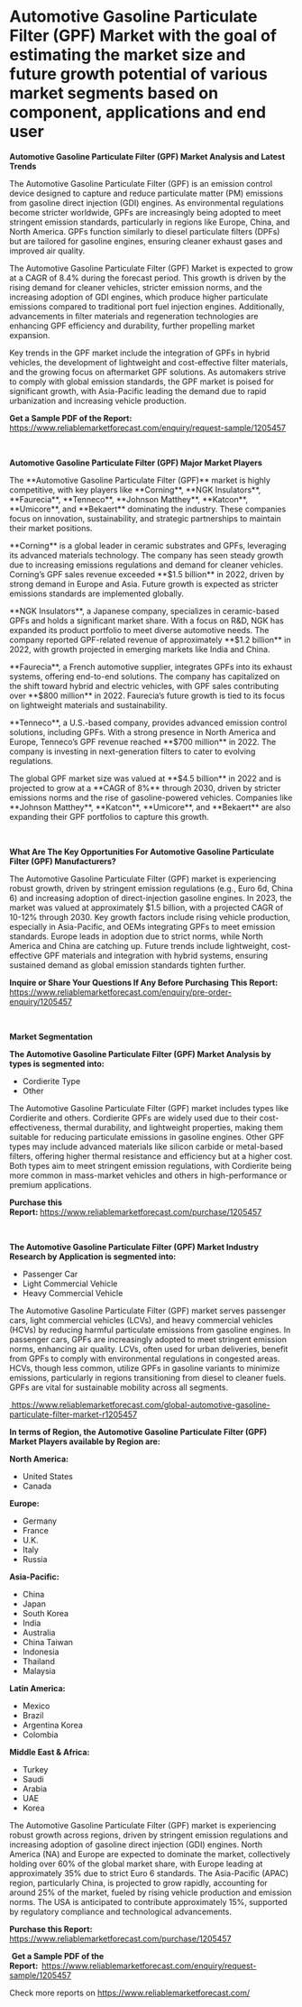 <p><h1>Automotive Gasoline Particulate Filter (GPF) Market with the goal of estimating the market size and future growth potential of various market segments based on component, applications and end user</h1></p><p><strong>Automotive Gasoline Particulate Filter (GPF) Market Analysis and Latest Trends</strong></p>
<p><p>The Automotive Gasoline Particulate Filter (GPF) is an emission control device designed to capture and reduce particulate matter (PM) emissions from gasoline direct injection (GDI) engines. As environmental regulations become stricter worldwide, GPFs are increasingly being adopted to meet stringent emission standards, particularly in regions like Europe, China, and North America. GPFs function similarly to diesel particulate filters (DPFs) but are tailored for gasoline engines, ensuring cleaner exhaust gases and improved air quality.</p><p>The Automotive Gasoline Particulate Filter (GPF) Market is expected to grow at a CAGR of 8.4% during the forecast period. This growth is driven by the rising demand for cleaner vehicles, stricter emission norms, and the increasing adoption of GDI engines, which produce higher particulate emissions compared to traditional port fuel injection engines. Additionally, advancements in filter materials and regeneration technologies are enhancing GPF efficiency and durability, further propelling market expansion.</p><p>Key trends in the GPF market include the integration of GPFs in hybrid vehicles, the development of lightweight and cost-effective filter materials, and the growing focus on aftermarket GPF solutions. As automakers strive to comply with global emission standards, the GPF market is poised for significant growth, with Asia-Pacific leading the demand due to rapid urbanization and increasing vehicle production.</p></p>
<p><strong>Get a Sample PDF of the Report:&nbsp;</strong> <a href="https://www.reliablemarketforecast.com/enquiry/request-sample/1205457?utm_campaign=1840&utm_medium=2&utm_source=Github&utm_content=ia&utm_term=24012025&utm_id=automotive-gasoline-particulate-filter-gpf">https://www.reliablemarketforecast.com/enquiry/request-sample/1205457</a></p>
<p>&nbsp;</p>
<p><strong>Automotive Gasoline Particulate Filter (GPF) Major Market Players</strong></p>
<p><p>The **Automotive Gasoline Particulate Filter (GPF)** market is highly competitive, with key players like **Corning**, **NGK Insulators**, **Faurecia**, **Tenneco**, **Johnson Matthey**, **Katcon**, **Umicore**, and **Bekaert** dominating the industry. These companies focus on innovation, sustainability, and strategic partnerships to maintain their market positions.</p><p>**Corning** is a global leader in ceramic substrates and GPFs, leveraging its advanced materials technology. The company has seen steady growth due to increasing emissions regulations and demand for cleaner vehicles. Corning’s GPF sales revenue exceeded **$1.5 billion** in 2022, driven by strong demand in Europe and Asia. Future growth is expected as stricter emissions standards are implemented globally.</p><p>**NGK Insulators**, a Japanese company, specializes in ceramic-based GPFs and holds a significant market share. With a focus on R&D, NGK has expanded its product portfolio to meet diverse automotive needs. The company reported GPF-related revenue of approximately **$1.2 billion** in 2022, with growth projected in emerging markets like India and China.</p><p>**Faurecia**, a French automotive supplier, integrates GPFs into its exhaust systems, offering end-to-end solutions. The company has capitalized on the shift toward hybrid and electric vehicles, with GPF sales contributing over **$800 million** in 2022. Faurecia’s future growth is tied to its focus on lightweight materials and sustainability.</p><p>**Tenneco**, a U.S.-based company, provides advanced emission control solutions, including GPFs. With a strong presence in North America and Europe, Tenneco’s GPF revenue reached **$700 million** in 2022. The company is investing in next-generation filters to cater to evolving regulations.</p><p>The global GPF market size was valued at **$4.5 billion** in 2022 and is projected to grow at a **CAGR of 8%** through 2030, driven by stricter emissions norms and the rise of gasoline-powered vehicles. Companies like **Johnson Matthey**, **Katcon**, **Umicore**, and **Bekaert** are also expanding their GPF portfolios to capture this growth.</p></p>
<p>&nbsp;</p>
<p><strong>What Are The Key Opportunities For Automotive Gasoline Particulate Filter (GPF) Manufacturers?</strong></p>
<p><p>The Automotive Gasoline Particulate Filter (GPF) market is experiencing robust growth, driven by stringent emission regulations (e.g., Euro 6d, China 6) and increasing adoption of direct-injection gasoline engines. In 2023, the market was valued at approximately $1.5 billion, with a projected CAGR of 10-12% through 2030. Key growth factors include rising vehicle production, especially in Asia-Pacific, and OEMs integrating GPFs to meet emission standards. Europe leads in adoption due to strict norms, while North America and China are catching up. Future trends include lightweight, cost-effective GPF materials and integration with hybrid systems, ensuring sustained demand as global emission standards tighten further.</p></p>
<p><strong>Inquire or Share Your Questions If Any Before Purchasing This Report:</strong> <a href="https://www.reliablemarketforecast.com/enquiry/pre-order-enquiry/1205457?utm_campaign=1840&utm_medium=2&utm_source=Github&utm_content=ia&utm_term=24012025&utm_id=automotive-gasoline-particulate-filter-gpf">https://www.reliablemarketforecast.com/enquiry/pre-order-enquiry/1205457</a></p>
<p>&nbsp;</p>
<p><strong>Market Segmentation</strong></p>
<p><strong>The Automotive Gasoline Particulate Filter (GPF) Market Analysis by types is segmented into:</strong></p>
<p><ul><li>Cordierite Type</li><li>Other</li></ul></p>
<p><p>The Automotive Gasoline Particulate Filter (GPF) market includes types like Cordierite and others. Cordierite GPFs are widely used due to their cost-effectiveness, thermal durability, and lightweight properties, making them suitable for reducing particulate emissions in gasoline engines. Other GPF types may include advanced materials like silicon carbide or metal-based filters, offering higher thermal resistance and efficiency but at a higher cost. Both types aim to meet stringent emission regulations, with Cordierite being more common in mass-market vehicles and others in high-performance or premium applications.</p></p>
<p><strong>Purchase this Report:&nbsp;</strong><a href="https://www.reliablemarketforecast.com/purchase/1205457?utm_campaign=1840&utm_medium=2&utm_source=Github&utm_content=ia&utm_term=24012025&utm_id=automotive-gasoline-particulate-filter-gpf">https://www.reliablemarketforecast.com/purchase/1205457</a></p>
<p>&nbsp;</p>
<p><strong>The Automotive Gasoline Particulate Filter (GPF) Market Industry Research by Application is segmented into:</strong></p>
<p><ul><li>Passenger Car</li><li>Light Commercial Vehicle</li><li>Heavy Commercial Vehicle</li></ul></p>
<p><p>The Automotive Gasoline Particulate Filter (GPF) market serves passenger cars, light commercial vehicles (LCVs), and heavy commercial vehicles (HCVs) by reducing harmful particulate emissions from gasoline engines. In passenger cars, GPFs are increasingly adopted to meet stringent emission norms, enhancing air quality. LCVs, often used for urban deliveries, benefit from GPFs to comply with environmental regulations in congested areas. HCVs, though less common, utilize GPFs in gasoline variants to minimize emissions, particularly in regions transitioning from diesel to cleaner fuels. GPFs are vital for sustainable mobility across all segments.</p></p>
<p><a href="https://www.reliablemarketforecast.com/global-automotive-gasoline-particulate-filter-market-r1205457?utm_campaign=1840&utm_medium=2&utm_source=Github&utm_content=ia&utm_term=24012025&utm_id=automotive-gasoline-particulate-filter-gpf">&nbsp;https://www.reliablemarketforecast.com/global-automotive-gasoline-particulate-filter-market-r1205457</a></p>
<p><strong>In terms of Region, the Automotive Gasoline Particulate Filter (GPF) Market Players available by Region are:</strong></p>
<p>
    <p> <strong> North America: </strong>
        <ul>
            <li>United States</li>
            <li>Canada</li>
        </ul>
        </p> 
    <p> <strong> Europe: </strong>
        <ul>
            <li>Germany</li>
            <li>France</li>
            <li>U.K.</li>
            <li>Italy</li>
            <li>Russia</li>
        </ul>
        </p> 
    <p> <strong> Asia-Pacific: </strong>
        <ul>
            <li>China</li>
            <li>Japan</li>
            <li>South Korea</li>
            <li>India</li>
            <li>Australia</li>
            <li>China Taiwan</li>
            <li>Indonesia</li>
            <li>Thailand</li>
            <li>Malaysia</li>
        </ul>
        </p> 
    <p> <strong> Latin America: </strong>
        <ul>
            <li>Mexico</li>
            <li>Brazil</li>
            <li>Argentina Korea</li>
            <li>Colombia</li>
        </ul>
        </p> 
    <p> <strong> Middle East & Africa: </strong>
        <ul>
            <li>Turkey</li>
            <li>Saudi</li>
            <li>Arabia</li>
            <li>UAE</li>
            <li>Korea</li>
        </ul>
    </p>
    </p>
<p><p>The Automotive Gasoline Particulate Filter (GPF) market is experiencing robust growth across regions, driven by stringent emission regulations and increasing adoption of gasoline direct injection (GDI) engines. North America (NA) and Europe are expected to dominate the market, collectively holding over 60% of the global market share, with Europe leading at approximately 35% due to strict Euro 6 standards. The Asia-Pacific (APAC) region, particularly China, is projected to grow rapidly, accounting for around 25% of the market, fueled by rising vehicle production and emission norms. The USA is anticipated to contribute approximately 15%, supported by regulatory compliance and technological advancements.</p></p>
<p><strong>Purchase this Report: </strong><a href="https://www.reliablemarketforecast.com/purchase/1205457?utm_campaign=1840&utm_medium=2&utm_source=Github&utm_content=ia&utm_term=24012025&utm_id=automotive-gasoline-particulate-filter-gpf">https://www.reliablemarketforecast.com/purchase/1205457</a></p>
<p>&nbsp;<strong>Get a Sample PDF of the Report:&nbsp;&nbsp;</strong><a href="https://www.reliablemarketforecast.com/enquiry/request-sample/1205457?utm_campaign=1840&utm_medium=2&utm_source=Github&utm_content=ia&utm_term=24012025&utm_id=automotive-gasoline-particulate-filter-gpf">https://www.reliablemarketforecast.com/enquiry/request-sample/1205457</a></p>
<p><strong></strong></p>
<p>Check more reports on <a href="https://www.reliablemarketforecast.com/?utm_campaign=1840&utm_medium=2&utm_source=Github&utm_content=ia&utm_term=24012025&utm_id=automotive-gasoline-particulate-filter-gpf">https://www.reliablemarketforecast.com/</a></p>